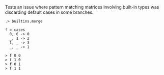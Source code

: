 
Tests an issue where pattern matching matrices involving built-in
types was discarding default cases in some branches.

```ucm:hide
.> builtins.merge
```

```unison
f = cases
  0, 0 -> 0
  _, 1 -> 2
  1, _ -> 3
  _, _ -> 1

> f 0 0
> f 1 0
> f 0 1
> f 1 1
```
